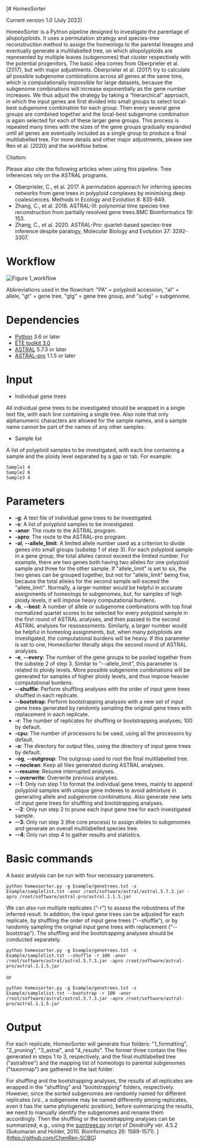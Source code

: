 [# HomeoSorter

Current version 1.0 (July 2022)

HomeoSorter is a Python pipeline designed to investigate the parentage of allopolyploids. It uses a permutation strategy and species-tree reconstruction method to assign the homeologs to the parental lineages and eventually generate a multilabelled tree, on which allopolyploids are represented by multiple leaves (subgenomes) that cluster respectively with the potential progenitors. The basic idea comes from Oberprieler et al. (2017), but with major adjustments. Oberprieler et al. (2017) try to calculate all possible subgenome combinations across all genes at the same time, which is computationally impossible for large datasets, because the subgenome combinations will increase exponentially as the gene number increases. We thus adjust the strategy by taking a “hierarchical” approach, in which the input genes are first divided into small groups to select local-best subgenome combination for each group. Then every several gene groups are combined together and the local-best subgenome combination is again selected for each of these larger gene groups. This process is repeated many times with the sizes of the gene groups gradually expanded until all genes are eventually included as a single group to produce a final multilabelled tree. For more details and other major adjustments, please see Ren et al. (2020) and the workflow below.

Citation:

Please also cite the following articles when using this pipeline. Tree inferences rely on the ASTRAL programs.

- Oberprieler, C., et al. 2017. A permutation approach for inferring species networks from gene trees in polyploid complexes by minimising deep coalescences. Methods in Ecology and Evolution 8: 835-849.
- Zhang, C., et al. 2018. ASTRAL-III: polynomial time species tree reconstruction from partially resolved gene trees.BMC Bioinformatics 19: 153.
- Zhang, C., et al. 2020. ASTRAL-Pro: quartet-based species-tree inference despite paralogy, Molecular Biology and Evolution 37: 3292-3307.


# Workflow

![Figure 1_workflow](https://user-images.githubusercontent.com/108538922/177048506-749c9c9b-219c-4405-9cb5-fad0e519d2db.png)


Abbreviations used in the flowchart: "PA" = polyploid accession, "al" = allele, "gt" = gene tree, "gtg" = gene tree group, and "subg" = subgenome.

# Dependencies

- [Python](https://www.python.org/downloads/) 3.6 or later
- [ETE toolkit 3.0](http://etetoolkit.org/download/)
- [ASTRAL](https://github.com/smirarab/ASTRAL) 5.7.3 or later
- [ASTRAL-pro](https://github.com/chaoszhang/A-pro) 1.1.5 or later

# Input

- Individual gene trees

All individual gene trees to be investigated should be wrapped in a single text file, with each line containing a single tree. Also note that only alphanumeric characters are allowed for the sample names, and a sample name cannot be part of the names of any other samples.

- Sample list

A list of polyploid samples to be investigated, with each line containing a sample and the ploidy level separated by a gap or tab. For example:
```
Sample1 4
Sample2 6
Sample3 4
```

# Parameters

- **-g**:                           A text file of individual gene trees to be investigated.
- **-s**:                           A list of polyploid samples to be investigated.
- **-anor**:                        The route to the ASTRAL program.
- **-apro**:                        The route to the ASTRAL-pro program.
- **-al**, **--allele_limit**:      A limited allele number used as a criterion to divide genes into small groups (substep 1 of step 3). For each polyploid sample in a gene group, the total alleles cannot exceed the limited number. For example, there are two genes both having two alleles for one polyploid sample and three for the other sample. If "allele_limit" is set to six, the two genes can be grouped together, but not for "allele_limit" being five, because the total alleles for the second sample will exceed the "allele_limit". Normally, a larger number would be helpful in accurate assignments of homeologs to subgenomes, but, for samples of high ploidy levels, it will impose heavy computational burdens.
- **-b**, **--best**:               A number of allele or subgenome combinations with top final normalized quartet scores to be selected for every polyploid sample in the first round of ASTRAL analyses, and then passed to the second ASTRAL analyses for reassessments. Similarly, a larger number would be helpful in homeolog assignments, but, when many polyploids are investigated, the computational burdens will be heavy. If this parameter is set to one, HomeoSorter literally skips the second round of ASTRAL analyses.
- **-e**, **--every**:              The number of the gene groups to be pooled together from the substep 2 of step 3. Similar to "--allele_limit", this parameter is related to ploidy levels. More possible subgenome combinations will be generated for samples of higher ploidy levels, and thus impose heavier computational burdens.
- **--shuffle**:                    Perform shuffling analyses with the order of input gene trees shuffled in each replicate.
- **--bootstrap**:                  Perform bootstrapping analyses with a new set of input gene trees generated by randomly sampling the original gene trees with replacement in each replicate.
- **-r**:                           The number of replicates for shuffling or bootstrapping analyses; 100 by default.
- **-cpu**:                         The number of processors to be used, using all the processors by default.
- **-o**:                           The directory for output files, using the directory of input gene trees by default.
- **-og**, **--outgroup**:          The outgroup used to root the final multilabelled tree.
- **--noclean**:                    Keep all files generated during ASTRAL analyses.
- **--resume**:                     Resume interrupted analyses.
- **--overwrite**:                  Overwrite previous analyses.
- **--1**:                          Only run step 1 to format the individual gene trees, mainly to append polyploid samples with unique gene indexes to avoid admixture in generating allele and subgenome combinations. Also generate new sets of input gene trees for shuffling and bootstrapping analyses.
- **--2**:                          Only run step 2 to prune each input gene tree for each investigated sample.
- **--3**:                          Only run step 3 (the core process) to assign alleles to subgenomes and generate an overall multilabelled species tree.
- **--4**:                          Only run step 4 to gather results and statistics.


# Basic commands

A basic analysis can be run with four necessary parameters.
```
python homeosorter.py -g Example/genetrees.txt -s Example/samplelist.txt -anor /root/software/astral/astral.5.7.3.jar -apro /root/software/astral-pro/astral.1.1.5.jar
```

We can also run multiple replicates (“-r”) to assess the robustness of the inferred result. In addition, the input gene trees can be adjusted for each replicate, by shuffling the order of input gene trees (“--shuffle”), or by randomly sampling the original input gene trees with replacement (“--bootstrap”). The shuffling and the bootstrapping analyses should be conducted separately. 
```
python homeosorter.py -g Example/genetrees.txt -s Example/samplelist.txt --shuffle -r 100 -anor /root/software/astral/astral.5.7.3.jar -apro /root/software/astral-pro/astral.1.1.5.jar
```
or
```
python homeosorter.py -g Example/genetrees.txt -s Example/samplelist.txt --bootstrap -r 100 -anor /root/software/astral/astral.5.7.3.jar -apro /root/software/astral-pro/astral.1.1.5.jar
```

# Output

For each replicate, HomeoSorter will generate four folders: "1_formatting", "2_pruning", "3_astral", and "4_results". The former three contain the files generated in steps 1 to 3, respectively, and the final multilabelled tree ("astraltree") and the mapping list of homeologs to parental subgenomes ("taxonmap") are gathered in the last folder. 

For shuffling and the bootstrapping analyses, the results of all replicates are wrapped in the "shuffling" and "bootstrapping" folders, respectively. However, since the sorted subgenomes are randomly named for different replicates (viz., a subgenome may be named differently among replicates, even it has the same phylogenetic position), before summarizing the results, we need to manually identify the subgenomes and rename them accordingly. Then the shuffling or the bootstrapping analyses can be summarized, e.g., using the [sumtrees.py](https://dendropy.org/programs/sumtrees.html) script of DendroPy ver. 4.5.2 (Sukumaran and Holder, 2010. Bioinformatics 26: 1569-1571).
](https://github.com/ChenRen-SCBG)
